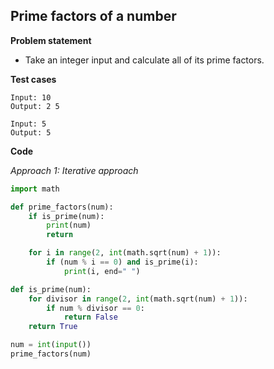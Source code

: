 ## Prime factors of a number

**Problem statement**

- Take an integer input and calculate all of its prime factors.

**Test cases**

```
Input: 10
Output: 2 5

Input: 5
Output: 5
```

**Code**

*Approach 1: Iterative approach*

```py
import math

def prime_factors(num):
    if is_prime(num):
        print(num)
        return

    for i in range(2, int(math.sqrt(num) + 1)):
        if (num % i == 0) and is_prime(i):
            print(i, end=" ")

def is_prime(num):
    for divisor in range(2, int(math.sqrt(num) + 1)):
        if num % divisor == 0:
            return False
    return True

num = int(input())
prime_factors(num)
```

